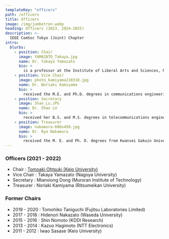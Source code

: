 ```yaml
---
templateKey: "officers"
path: /officers
title: Officers
image: /img/jumbotron.webp
heading: Officers (2023, 2024-2025)
description: >-
  IEEE ComSoc Tokyo (Joint) Chapter
intro:
  blurbs:
    - position: Chair
      image: YAMAZATO_Takaya.jpg
      name: Dr. Takaya Yamazato
      bio: >
        is a professor at the Institute of Liberal Arts and Sciences, Nagoya University, Japan. He received a Ph.D. from the Department of Electrical Engineering, Keio University, Yokohama, Japan 1993. From 1993 to 1998, he was an Assistant Professor at the Department of Information Electronics at Nagoya University, Japan. From 1997 to 1998, he was a visiting researcher at the Research Group for RF Communications, University of Kaiserslautern, Germany. In 1998, he gave a half-day tutorial entitled “Introduction to CDMA ALOHA” at Globecom held in Sydney, Australia. Since then, he has been serving as a TPC member of Globecom and ICC. In 2006, he received the IEEE Communication Society’s Best Tutorial Paper Award. He served as the co-chair of the Wireless Communication Symposia of ICC 2009 and was the co-chair of the Selected Areas in Communication Symposia of ICC 2011. From 2008 to 2010, he served as the chair of the Satellite and Space Communication Technical Committee. In 2011, he gave a half-day tutorial entitled “Visible Light Communication” at ICC 2011, held in Kyoto, Japan.
    - position: Vice Chair
      image: photo_kamiyama210310.jpg
      name: Dr. Noriaki Kamiyama
      bio: >
        received the M.E. and Ph.D. degrees in communications engineering from Osaka University, in 1994 and 1996, respectively. From 1996 to 1997, he was with the University of Southern California as a Visiting Researcher. He joined the NTT Multimedia Network Laboratories, in 1997. He has been with the NTT Network Technology Laboratories, in 2016. He was also with Osaka University as an invited Associate Professor, from 2013 to 2014, and an invited Professor, in 2015. Since 2017, he has been a Professor with Fukuoka University. Since 2021, he has been a Professor with Ritsumeikan University. He has been engaged in research concerning content distribution systems, network design, network economics, traffic measurement and analysis, and traffic engineering. He is a member of ACM and IEICE. He received the Best Paper Award at the IFIP/IEEE IM 2013.
    - position: Secretary
      image: Shan_Lu.JPG
      name: Dr. Shan LU
      bio: >
        received her B.S. and M.S. degrees in telecommunications engineering from Xidian University, Xi’an, China, in 2007 and 2010, respectively, and her Ph.D. degree in information and computer science from Doshisha University, Kyoto, Japan, in 2014. From 2014 to 2016, she was a research assistant at Doshisha University. From 2016 to 2023, she was an assistant professor at Gifu University. Currently, she is an associate professor/lecturer with the Department of Information and Communication Engineering, Graduate School of Engineering, Nagoya University, Nagoya, Japan. Her research interests are in the areas of multiuser coding, coding for nonvolatile memories, and communications theory.
    - position: Treasurer
      image: nakamura-600x450.jpg
      name: Dr. Ryo Nakamura
      bio: >
        received the M. E. and Ph. D. degrees from Kwansei Gakuin University, Japan, in 2017 and 2020, respectively. He is currently a lecturer at Faculty of Engineering, Fukuoka University, Japan. His research area is designing, analyzing, and understanding information network and communication network. He is a member of IEEE, IEICE, and IPSJ.
---
```


### Officers (2021 - 2022)

- Chair : [Tomoaki Ohtsuki (Keio University)](https://www.st.keio.ac.jp/en/tprofile/ics/otsuki.html)
- Vice Chair : Takaya Yamazato (Nagoya University)
- Secretary : Mianxiong Dong (Muroran Institute of Technology)
- Treasurer : Noriaki Kamiyama (Ritsumeikan University)

### Former Chairs

- 2019 - 2020 : Tomohiko Taniguchi (Fujitsu Laboratories Limited)
- 2017 - 2018 : Hidenori Nakazato (Waseda University)
- 2015 - 2016 : Shin Nomoto (KDDI Research)
- 2013 - 2014 : Kazuo Hagimoto (NTT Electronics)
- 2011 - 2012 : Iwao Sasase (Keio University)
